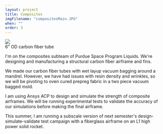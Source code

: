 ```yaml
---
layout: project
title: Composites
imgFilename: "compositesMain.JPG"
when: ""
order: 3
---
```


<div class="imgCptnBox">
<img src="{{ "assets/images/compositesMain.JPG" | relative_url }}" class="articleImgMain">
<figcaption class="articleCaption">6" OD carbon fiber tube</figcaption>
</div>

I'm on the composites subteam of Purdue Space Program Liquids. We're designing and manufacturing a structural carbon fiber airframe and fins.

We made our carbon fiber tubes with wet layup vacuum bagging around a mandrel. However, we have had issues with resin density and wrinkles, so we will be pivoting to oven cured prepreg fabric in a two piece vacuum bagged mold.

I am using Ansys ACP to design and simulate the strength of composite airframes. We will be running experimental tests to validate the accuracy of our simulations before making the final airframe.

This summer, I am running a subscale version of next semester's design-simulate-validate test campaign with a fiberglass airframe on an L1 high power solid rocket.